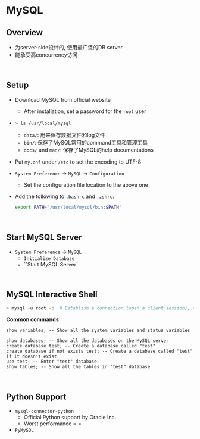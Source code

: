 # MySQL

## Overview

* 为server-side设计的, 使用最广泛的DB server
* 能承受高concurrency访问

<br>

## Setup

* Download MySQL from official website

  * After installation,  set a password for the `root` user

* `> ls /usr/local/mysql`

  * `data/`: 用来保存数据文件和log文件
  * `bin/`: 保存了MySQL常用的command工具和管理工具
  * `docs/` and `man/`: 保存了MySQL的help documentations

* Put `my.cnf` under `/etc` to set the encoding to UTF-8

* `System Preference` -> `MySQL` -> `Configuration`

  * Set the configuration file location to the above one

* Add the following to `.bashrc` and `.zshrc`:

  ```bash
  export PATH="/usr/local/mysql/bin:$PATH"
  ```

<br>

## Start MySQL Server

* `System Preference` -> `MySQL`
  * `Initialize Database`
  * ``Start MySQL Server`

<br>

## MySQL Interactive Shell

```bash
> mysql -u root -p  # Establish a connection (open a client session), and enter MySQL interactive shell
```

**Common commands**

```mysql
show variables; -- Show all the system variables and status variables
```

```mysql
show databases; -- Show all the databases on the MySQL server
create database test; -- Create a database called "test"
create database if not exists test; -- Create a database called "test" if it doesn't exist
use test; -- Enter "test" database
show tables; -- Show all the tables in "test" database
```

<br>

## Python Support

* `mysql-connector-python`
  * Official Python support by Oracle Inc.
  * Worst performance  = =
* `PyMySQL`

